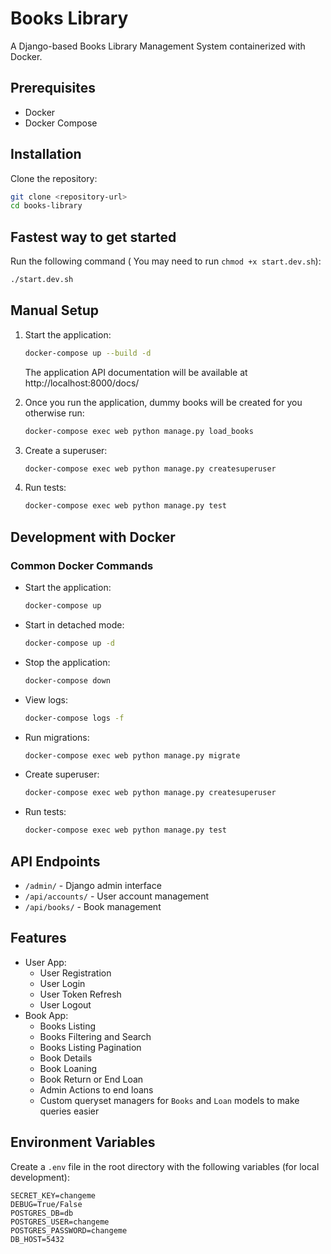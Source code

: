 # Books Library

A Django-based Books Library Management System containerized with Docker.

## Prerequisites

- Docker
- Docker Compose

## Installation
Clone the repository:
   ```bash
   git clone <repository-url>
   cd books-library
   ```


## Fastest way to get started

Run the following command ( You may need to run `chmod +x start.dev.sh`):

```bash
./start.dev.sh
```

## Manual Setup


1. Start the application:
   ```bash
   docker-compose up --build -d
   ```
   The application API documentation will be available at http://localhost:8000/docs/

2. Once you run the application, dummy books will be created for you otherwise run:
   ```bash
   docker-compose exec web python manage.py load_books
   ```

3. Create a superuser: 
   ```bash
   docker-compose exec web python manage.py createsuperuser
   ```

4. Run tests:
   ```bash
   docker-compose exec web python manage.py test
   ```

## Development with Docker

### Common Docker Commands

- Start the application:
  ```bash
  docker-compose up
  ```

- Start in detached mode:
  ```bash
  docker-compose up -d
  ```

- Stop the application:
  ```bash
  docker-compose down
  ```

- View logs:
  ```bash
  docker-compose logs -f
  ```

- Run migrations:
  ```bash
  docker-compose exec web python manage.py migrate
  ```

- Create superuser:
  ```bash
  docker-compose exec web python manage.py createsuperuser
  ```

- Run tests:
  ```bash
  docker-compose exec web python manage.py test
  ```

## API Endpoints

- `/admin/` - Django admin interface
- `/api/accounts/` - User account management
- `/api/books/` - Book management

## Features

- User App:
  - User Registration
  - User Login
  - User Token Refresh
  - User Logout
- Book App:
  - Books Listing
  - Books Filtering and Search
  - Books Listing Pagination
  - Book Details
  - Book Loaning
  - Book Return or End Loan
  - Admin Actions to end loans
  - Custom queryset managers for `Books` and `Loan` models to make queries easier


## Environment Variables

Create a `.env` file in the root directory with the following variables (for local development):

```
SECRET_KEY=changeme
DEBUG=True/False
POSTGRES_DB=db
POSTGRES_USER=changeme
POSTGRES_PASSWORD=changeme
DB_HOST=5432
```
